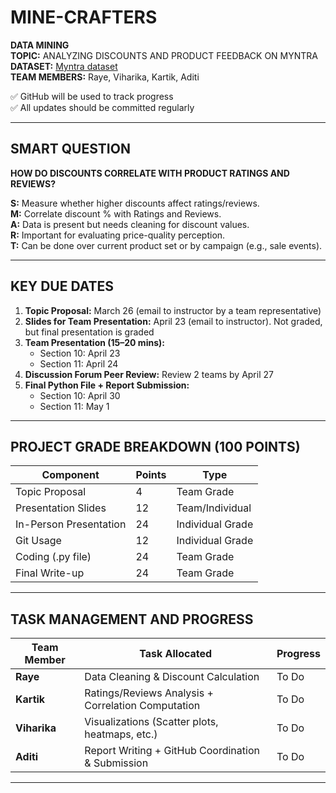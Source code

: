 # MINE-CRAFTERS

**DATA MINING**  
**TOPIC:** ANALYZING DISCOUNTS AND PRODUCT FEEDBACK ON MYNTRA  
**DATASET:** [Myntra dataset](https://www.kaggle.com/datasets/manishmathias/myntra-fashion-dataset)  
**TEAM MEMBERS:** Raye, Viharika, Kartik, Aditi  

✅ GitHub will be used to track progress  
✅ All updates should be committed regularly  

---

## SMART QUESTION  
**HOW DO DISCOUNTS CORRELATE WITH PRODUCT RATINGS AND REVIEWS?**  

**S:** Measure whether higher discounts affect ratings/reviews.  
**M:** Correlate discount % with Ratings and Reviews.  
**A:** Data is present but needs cleaning for discount values.  
**R:** Important for evaluating price-quality perception.  
**T:** Can be done over current product set or by campaign (e.g., sale events).  

---

## KEY DUE DATES

1. **Topic Proposal:** March 26 (email to instructor by a team representative)  
2. **Slides for Team Presentation:** April 23 (email to instructor). Not graded, but final presentation is graded  
3. **Team Presentation (15–20 mins):**  
   - Section 10: April 23  
   - Section 11: April 24  
4. **Discussion Forum Peer Review:** Review 2 teams by April 27  
5. **Final Python File + Report Submission:**  
   - Section 10: April 30  
   - Section 11: May 1  

---

## PROJECT GRADE BREAKDOWN (100 POINTS)

| Component             | Points | Type              |
|----------------------|--------|-------------------|
| Topic Proposal       | 4      | Team Grade        |
| Presentation Slides  | 12     | Team/Individual   |
| In-Person Presentation | 24   | Individual Grade  |
| Git Usage            | 12     | Individual Grade  |
| Coding (.py file)    | 24     | Team Grade        |
| Final Write-up       | 24     | Team Grade        |

---

## TASK MANAGEMENT AND PROGRESS

| Team Member | Task Allocated                                        | Progress |
|-------------|--------------------------------------------------------|----------|
| **Raye**     | Data Cleaning & Discount Calculation                  | To Do    |
| **Kartik**   | Ratings/Reviews Analysis + Correlation Computation    | To Do    |
| **Viharika** | Visualizations (Scatter plots, heatmaps, etc.)        | To Do    |
| **Aditi**    | Report Writing + GitHub Coordination & Submission     | To Do    |

---







